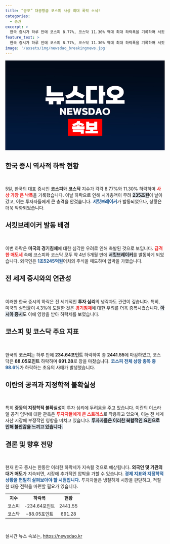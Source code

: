 ```yaml
---
title: “공포” 대공황급 코스피 사상 최대 폭락 소식!
categories:
  - 증권
excerpt: >
  한국 증시가 하루 만에 코스피 8.77%, 코스닥 11.30% 역대 최대 하락폭을 기록하며 서킷브레이커가 발동됐다! 235조 원의 시총이 사라진 이 충격적인 하루, 그 배경과 여파를 파헤쳐본다.
feature_text: >
  한국 증시가 하루 만에 코스피 8.77%, 코스닥 11.30% 역대 최대 하락폭을 기록하며 서킷브레이커가 발동됐다! 235조 원의 시총이 사라진 이 충격적인 하루, 그 배경과 여파를 파헤쳐본다.
image: '/assets/img/newsdao_breakingnews.jpg'
---
```


<p><img src="/assets/img/newsdao_breakingnews.jpg" alt="ontimetimes 속보" /></p>

<h2 data-ke-size="size26">한국 증시 역사적 하락 현황</h2>

<p data-ke-size="size16">&nbsp;</p>

<p>5일, 한국의 대표 증시인 <strong><b>코스피</b></strong>와 <strong><b>코스닥</b></strong> 지수가 각각 8.77%와 11.30% 하락하며 <strong><b><span style="color: #ee2323;">사상 가장 큰 낙폭</span></b></strong>을 기록했습니다. 이날 하락으로 인해 시가총액이 무려 <strong><b><span style="background-color: #21538527;">235조원</span></b></strong>이 날아갔고, 이는 투자자들에게 큰 충격을 안겼습니다. <strong><b><span style="color: #1a5490;">서킷브레이커</span></b></strong>가 발동되었으나, 상황은 더욱 악화되었습니다.</p></p>

<h2 data-ke-size="size26">서킷브레이커 발동 배경</h2>

<p data-ke-size="size16">&nbsp;</p>

<p>이번 하락은 <strong><b>미국의 경기침체</b></strong>에 대한 심각한 우려로 인해 촉발된 것으로 보입니다. <strong><b><span style="color: #ee2323;">급격한 매도세</span></b></strong> 속에 코스피와 코스닥 모두 약 4년 5개월 만에 <strong><b><span style="background-color: #21538527;">서킷브레이커</span></b></strong>를 발동하게 되었습니다. 외국인은 <strong><b><span style="color: #1a5490;">1조5245억원</span></b></strong>어치의 주식을 매도하며 압박을 가했습니다.</p></p>

<h2 data-ke-size="size26">전 세계 증시와의 연관성</h2>

<p data-ke-size="size16">&nbsp;</p>

<p>이러한 한국 증시의 하락은 전 세계적인 <strong><b>투자 심리</b></strong>의 냉각과도 관련이 깊습니다. 특히, 미국의 실업률이 4.3%에 도달한 것은 <strong><b><span style="color: #ee2323;">경기침체</span></b></strong>에 대한 우려를 더욱 증폭시켰습니다. <strong><b><span style="background-color: #21538527;">아시아 증시</span></b></strong>도 이에 영향을 받아 하락세를 보였습니다.</p></p>

<h2 data-ke-size="size26">코스피 및 코스닥 주요 지표</h2>

<p data-ke-size="size16">&nbsp;</p>

<p>한국의 <strong><b>코스피</b></strong>는 하루 만에 <strong><b>234.64포인트</b></strong> 하락하여 총 <strong><b>2441.55</b></strong>에 마감하였고, 코스닥은 <strong><b>88.05포인트</b></strong> 하락하며 <strong><b>691.28</b></strong>로 장을 마쳤습니다. <strong><b><span style="color: #1a5490;">코스피 전체 상장 종목 중 98.6%</span></b></strong>가 하락하는 초유의 사태가 발생했습니다.</p></p>

<h2 data-ke-size="size26">이란의 공격과 지정학적 불확실성</h2>

<p data-ke-size="size16">&nbsp;</p>

<p>특히 <strong><b>중동의 지정학적 불확실성</b></strong>이 투자 심리에 두려움을 주고 있습니다. 이란의 이스라엘 공격 임박에 대한 관측은 <strong><b><span style="color: #ee2323;">투자자들에게 큰 스트레스</span></b></strong>로 작용하고 있으며, 이는 전 세계 자산 시장에 부정적인 영향을 미치고 있습니다. <strong><b><span style="background-color: #21538527;">투자자들은 이러한 복합적인 요인으로 인해 불안감을 느끼고 있습니다.</span></b></strong></p></p>

<h2 data-ke-size="size26">결론 및 향후 전망</h2>

<p data-ke-size="size16">&nbsp;</p>

<p>현재 한국 증시는 한동안 이러한 하락세가 지속될 것으로 예상됩니다. <strong><b>외국인 및 기관의 대거 매도</b></strong>가 지속되면, 시장에 추가적인 압박을 가할 수 있습니다. <strong><b><span style="color: #1a5490;">경제 지표와 지정학적 상황을 면밀히 살펴보아야 할 시점입니다.</span></b></strong> 투자자들은 냉철하게 시장을 판단하고, 적절한 대응 전략을 마련할 필요가 있습니다.</p></p>

<table>
    <tr>
        <td style="text-align: center; height: 17px;"><b>지수</b></td>
        <td style="text-align: center; height: 17px;"><b>하락폭</b></td>
        <td style="text-align: center; height: 17px;"><b>현황</b></td>
    </tr>
    <tr>
        <td style="text-align: center; height: 17px;">코스피</td>
        <td style="text-align: center; height: 17px;">-234.64포인트</td>
        <td style="text-align: center; height: 17px;">2441.55</td>
    </tr>
    <tr>
        <td style="text-align: center; height: 17px;">코스닥</td>
        <td style="text-align: center; height: 17px;">-88.05포인트</td>
        <td style="text-align: center; height: 17px;">691.28</td>
    </tr>
</table>

<p data-ke-size="size16">&nbsp;</p>
실시간 뉴스 속보는, <a href="https://newsdao.kr" rel="dofollow">https://newsdao.kr</a>


